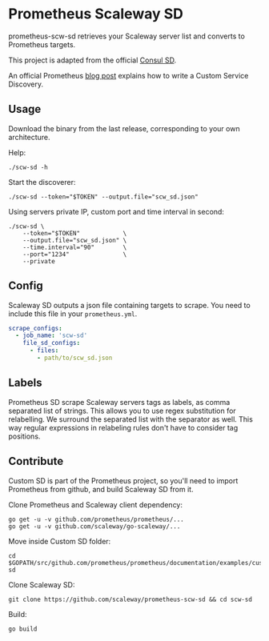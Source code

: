 # Prometheus Scaleway SD

prometheus-scw-sd retrieves your Scaleway server list and converts to Prometheus targets.

This project is adapted from the official [Consul SD](https://github.com/prometheus/prometheus/tree/master/documentation/examples/custom-sd).

An official Prometheus [blog post](https://prometheus.io/blog/2018/07/05/implementing-custom-sd/) explains how to write a Custom Service Discovery.

## Usage

Download the binary from the last release, corresponding to your own architecture.

Help:
```
./scw-sd -h
```

Start the discoverer:
```
./scw-sd --token="$TOKEN" --output.file="scw_sd.json"
```

Using servers private IP, custom port and time interval in second:
```
./scw-sd \
    --token="$TOKEN"            \
    --output.file="scw_sd.json" \
    --time.interval="90"        \
    --port="1234"               \
    --private
```

## Config

Scaleway SD outputs a json file containing targets to scrape.
You need to include this file in your `prometheus.yml`.

```yml
scrape_configs:
  - job_name: 'scw-sd'
    file_sd_configs:
      - files:
        - path/to/scw_sd.json
```

## Labels

Prometheus SD scrape Scaleway servers tags as labels, as comma separated list of strings.
This allows you to use regex substitution for relabelling.
We surround the separated list with the separator as well. This way regular expressions
in relabeling rules don't have to consider tag positions.


## Contribute

Custom SD is part of the Prometheus project, so you'll need to import Prometheus from github, and build Scaleway SD from it.

Clone Prometheus and Scaleway client dependency:
```
go get -u -v github.com/prometheus/prometheus/...
go get -u -v github.com/scaleway/go-scaleway/...
```

Move inside Custom SD folder:
```
cd $GOPATH/src/github.com/prometheus/prometheus/documentation/examples/custom-sd
```

Clone Scaleway SD:
```
git clone https://github.com/scaleway/prometheus-scw-sd && cd scw-sd
```

Build:
```
go build
```

